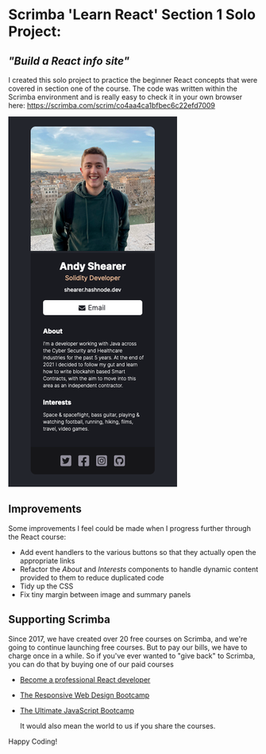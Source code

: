 # Scrimba 'Learn React' Section 1 Solo Project:
## _"Build a React info site"_

I created this solo project to practice the beginner React concepts that were covered in section one
of the course. The code was written within the Scrimba environment and is really easy to check it
in your own browser here: https://scrimba.com/scrim/co4aa4ca1bfbec6c22efd7009 

<img alt="Screenshot of the card that I created using React" src="./images/card.png">

## Improvements
Some improvements I feel could be made when I progress further through the React course:
* Add event handlers to the various buttons so that they actually open the appropriate links
* Refactor the _About_ and _Interests_ components to handle dynamic content provided to them to reduce
  duplicated code
* Tidy up the CSS
* Fix tiny margin between image and summary panels

## Supporting Scrimba

Since 2017, we have created over 20 free courses on Scrimba, and we're going to
continue launching free courses. But to pay our bills, we have to charge once
in a while. So if you've ever wanted to "give back" to Scrimba, you can do that by buying
	one of our paid courses

- [Become a professional React developer](https://scrimba.com/course/greact)
- [The Responsive Web Design Bootcamp](https://scrimba.com/course/gresponsive)
- [The Ultimate JavaScript Bootcamp](https://scrimba.com/course/gjavascript)

	It would also mean the world to us if you share the courses.  

Happy Coding!
